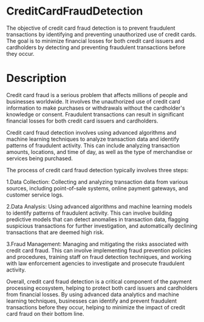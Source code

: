 # CreditCardFraudDetection
The objective of credit card fraud detection is to prevent fraudulent transactions by identifying and preventing unauthorized use of credit cards. The goal is to minimize financial losses for both credit card issuers and cardholders by detecting and preventing fraudulent transactions before they occur.

# Description
Credit card fraud is a serious problem that affects millions of people and businesses worldwide. It involves the unauthorized use of credit card information to make purchases or withdrawals without the cardholder's knowledge or consent. Fraudulent transactions can result in significant financial losses for both credit card issuers and cardholders.

Credit card fraud detection involves using advanced algorithms and machine learning techniques to analyze transaction data and identify patterns of fraudulent activity. This can include analyzing transaction amounts, locations, and time of day, as well as the type of merchandise or services being purchased.   

The process of credit card fraud detection typically involves three steps:

1.Data Collection: Collecting and analyzing transaction data from various sources, including point-of-sale systems, online payment gateways, and customer service logs.

2.Data Analysis: Using advanced algorithms and machine learning models to identify patterns of fraudulent activity. This can involve building predictive models that can detect anomalies in transaction data, flagging suspicious transactions for further investigation, and automatically declining transactions that are deemed high risk.

3.Fraud Management: Managing and mitigating the risks associated with credit card fraud. This can involve implementing fraud prevention policies and procedures, training staff on fraud detection techniques, and working with law enforcement agencies to investigate and prosecute fraudulent activity.

Overall, credit card fraud detection is a critical component of the payment processing ecosystem, helping to protect both card issuers and cardholders from financial losses. By using advanced data analytics and machine learning techniques, businesses can identify and prevent fraudulent transactions before they occur, helping to minimize the impact of credit card fraud on their bottom line.
